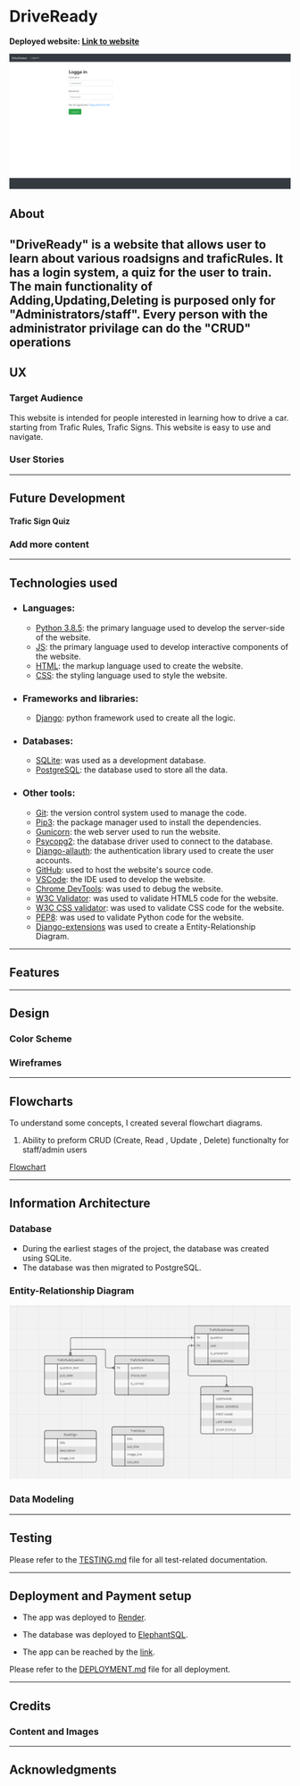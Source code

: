 # DriveReady

**Deployed website: [Link to website](https://driveready.onrender.com/)**


![Main image](documentation/readme_header.png)

## About

"DriveReady" is a website that allows user to learn about various roadsigns and traficRules. It has a login system, a quiz for the user to train. The main functionality of Adding,Updating,Deleting is purposed only for "Administrators/staff". Every person with the administrator privilage can do the "CRUD" operations
---

## UX


### Target Audience

This website is intended for people interested in learning how to drive a car. starting from Trafic Rules, Trafic Signs. This website is easy to use and navigate. 

### User Stories

---

## Future Development

#### Trafic Sign Quiz


### Add more content


---


## Technologies used
- ### Languages:
    
    + [Python 3.8.5](https://www.python.org/downloads/release/python-385/): the primary language used to develop the server-side of the website.
    + [JS](https://www.javascript.com/): the primary language used to develop interactive components of the website.
    + [HTML](https://developer.mozilla.org/en-US/docs/Web/HTML): the markup language used to create the website.
    + [CSS](https://developer.mozilla.org/en-US/docs/Web/css): the styling language used to style the website.

- ### Frameworks and libraries:

    + [Django](https://www.djangoproject.com/): python framework used to create all the logic.

- ### Databases:

    + [SQLite](https://www.sqlite.org/): was used as a development database.
    + [PostgreSQL](https://www.postgresql.org/): the database used to store all the data.


- ### Other tools:

    + [Git](https://git-scm.com/): the version control system used to manage the code.
    + [Pip3](https://pypi.org/project/pip/): the package manager used to install the dependencies.
    + [Gunicorn](https://gunicorn.org/): the web server used to run the website.
    + [Psycopg2](https://www.psycopg.org/): the database driver used to connect to the database.
    + [Django-allauth](https://django-allauth.readthedocs.io/en/latest/): the authentication library used to create the user accounts.
    + [GitHub](https://github.com/): used to host the website's source code.
    + [VSCode](https://code.visualstudio.com/): the IDE used to develop the website.
    + [Chrome DevTools](https://developer.chrome.com/docs/devtools/open/): was used to debug the website.
    + [W3C Validator](https://validator.w3.org/): was used to validate HTML5 code for the website.
    + [W3C CSS validator](https://jigsaw.w3.org/css-validator/): was used to validate CSS code for the website.
    + [PEP8](https://pep8.org/): was used to validate Python code for the website.
    + [Django-extensions](https://django-extensions.readthedocs.io/en/latest/) was used to create a Entity-Relationship Diagram.

---

## Features



---
## Design


### Color Scheme



### Wireframes

  

---


## Flowcharts
To understand some concepts, I created several flowchart diagrams.

1. Ability to preform CRUD (Create, Read , Update , Delete) functionalty for staff/admin users

[Flowchart](documentation/flowcharts/crud_functionality.pdf)


---

## Information Architecture

### Database

* During the earliest stages of the project, the database was created using SQLite.
* The database was then migrated to PostgreSQL.

### Entity-Relationship Diagram

![ERD](documentation/my_project_visualized.png)




### Data Modeling


---
## Testing

Please refer to the [TESTING.md](TESTING.md) file for all test-related documentation.

---



## Deployment and Payment setup

- The app was deployed to [Render](https://render.com/).
- The database was deployed to [ElephantSQL](https://www.elephantsql.com/).

- The app can be reached by the [link](https://wowder.onrender.com).


Please refer to the [DEPLOYMENT.md](DEPLOYMENT.md) file for all deployment.

---

## Credits


### Content and Images


---

## Acknowledgments
